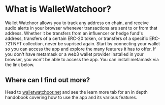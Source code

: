 # What is WalletWatchoor?

Wallet Watchoor allows you to track any address on chain, and receive audio alerts in your browser whenever transactions are sent to or from that address. Whether it be transfers from an influencer or hedge fund's address, transfers of a certain ERC-20 token, or transfers of a specific ERC-721 NFT collection, never be suprised again. Start by connecting your wallet so you can access the app and explore the many features it has to offer. If you don't have metamask or a web3 wallet provider installed in your browser, you won't be able to access the app. You can install metamask via the link below.

## Where can I find out more?

Head to [walletwatchoor.net](https://walletwatchoor.net) and see the learn more tab for an in depth handobook covering how to use the app and its various features.
